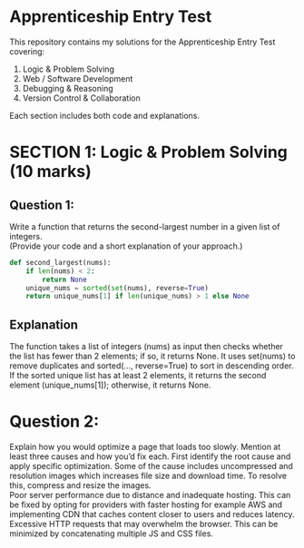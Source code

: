 # Apprenticeship Entry Test

This repository contains my solutions for the Apprenticeship Entry Test covering:
1. Logic & Problem Solving  
2. Web / Software Development  
3. Debugging & Reasoning  
4. Version Control & Collaboration

Each section includes both code and explanations.

# SECTION 1: Logic & Problem Solving (10 marks)

## Question 1:
Write a function that returns the second-largest number in a given list of integers.  
(Provide your code and a short explanation of your approach.)

```python
def second_largest(nums):
    if len(nums) < 2:
        return None
    unique_nums = sorted(set(nums), reverse=True)
    return unique_nums[1] if len(unique_nums) > 1 else None
````
## Explanation

The function takes a list of integers (nums) as input then checks whether the list has fewer than 2 elements; if so, it returns None.
It uses set(nums) to remove duplicates and sorted(..., reverse=True) to sort in descending order.
If the sorted unique list has at least 2 elements, it returns the second element (unique_nums[1]); otherwise, it returns None.

# Question 2:
Explain how you would optimize a page that loads too slowly. Mention at least three causes and how you’d fix each.
First identify the root cause and apply specific optimization. 
Some of the cause includes uncompressed and resolution images which increases file size and download time. To resolve this, compress and resize the images.  
Poor server performance due to distance and inadequate hosting. This can be fixed by opting for providers with faster hosting for example AWS and implementing CDN that caches content closer to users and reduces latency.  
Excessive HTTP requests that may overwhelm the browser. This can be minimized by concatenating multiple JS and CSS files.

